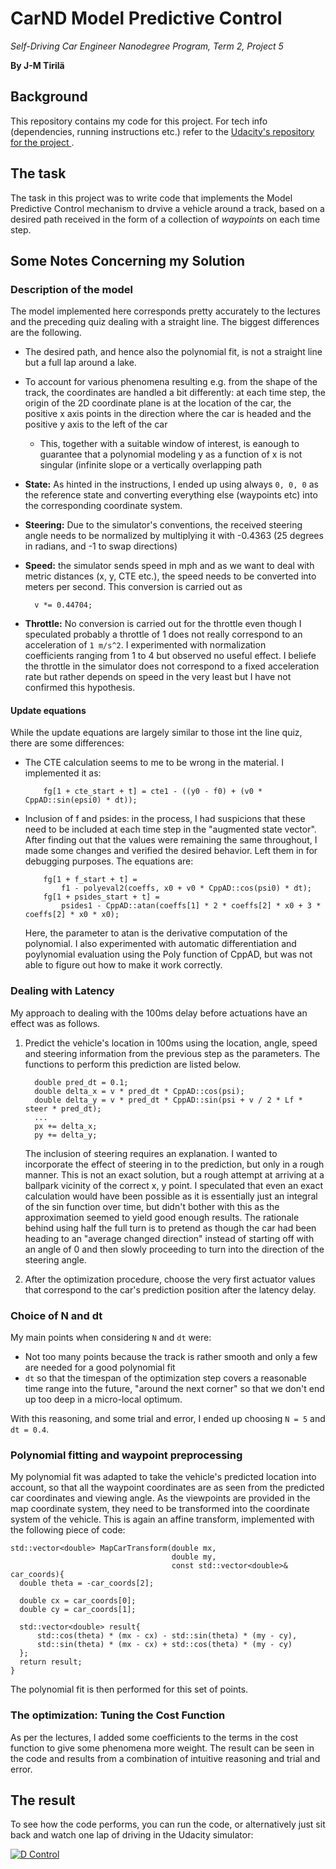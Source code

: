 # CarND Model Predictive Control
*Self-Driving Car Engineer Nanodegree Program, Term 2, Project 5*

**By J-M Tirilä**

## Background

This repository contains my code for this project. For tech info (dependencies, running instructions etc.) refer 
to the [Udacity's repository for the project ](https://github.com/udacity/CarND-MPC-Project). 

## The task

The task in this project was to write code that implements the Model Predictive Control mechanism to 
drvive a vehicle around a track, based on a desired path received in the form of a collection of *waypoints* on each 
time step. 

## Some Notes Concerning my Solution

### Description of the model

The model implemented here corresponds pretty accurately to the lectures and the preceding quiz dealing with a 
straight line. The biggest differences are the following. 

* The desired path, and hence also the polynomial fit, is not a straight line but a full lap around a lake. 
* To account for various phenomena resulting e.g. from the shape of the track, the coordinates are handled a bit 
  differently: at each time step, the origin of the 2D coordinate plane is at the location of the car, 
  the positive x axis points in the direction where the car is headed and the positive y axis to the left of the car 
  * This, together with a suitable window of interest, is eanough to guarantee that a polynomial modeling y as a 
    function of x is not singular (infinite slope or a vertically overlapping path 

* **State:** As hinted in the instructions, I ended up using always `0, 0, 0` as the reference state 
  and converting everything else (waypoints etc) into the corresponding coordinate system. 
* **Steering:** Due to the simulator's conventions, the received steering angle needs to be normalized 
  by multiplying it with -0.4363 (25 degrees in radians, and -1 to swap directions)
* **Speed:** the simulator sends speed in mph and as we want to deal with metric distances (x, y, CTE etc.), the speed 
  needs to be converted into meters per second. This conversion is carried out as
    ```
      v *= 0.44704;
    ```
* **Throttle:** No conversion is carried out for the throttle even though I speculated probably 
  a throttle of 1 does not really correspond to an acceleration of `1 m/s^2`. I experimented with normalization  
  coefficients ranging from 1 to 4 but observed no useful effect. I beliefe the throttle in the simulator 
  does not correspond to a fixed acceleration rate but rather depends on speed in the very least but 
  I have not confirmed this hypothesis. 

#### Update equations

While the update equations are largely similar to those int the line quiz, there are some differences: 
* The CTE calculation seems to me to be wrong in the material. I implemented it as: 
  ```
      fg[1 + cte_start + t] = cte1 - ((y0 - f0) + (v0 * CppAD::sin(epsi0) * dt));
  ``` 
* Inclusion of f and psides: in the process, I had suspicions that these need to be 
  included at each time step in the "augmented state vector". After finding out 
  that the values were remaining the same throughout, I made some changes and verified 
  the desired behavior. Left them in for debugging purposes. The equations are: 
  ```
      fg[1 + f_start + t] =
          f1 - polyeval2(coeffs, x0 + v0 * CppAD::cos(psi0) * dt);
      fg[1 + psides_start + t] =
          psides1 - CppAD::atan(coeffs[1] * 2 * coeffs[2] * x0 + 3 * coeffs[2] * x0 * x0);
  ```
  Here, the parameter to atan is the derivative computation of the polynomial. I also experimented
  with automatic differentiation and poylynomial evaluation using the Poly function of CppAD, but was not able to figure out how to make it 
  work correctly. 


### Dealing with Latency

My approach to dealing with the 100ms delay before actuations have an effect was as follows. 
  1. Predict the vehicle's location in 100ms using the location, angle, speed and steering information 
     from the previous step as the parameters. The functions to perform this prediction are listed below.  
     
        ```
          double pred_dt = 0.1;
          double delta_x = v * pred_dt * CppAD::cos(psi);
          double delta_y = v * pred_dt * CppAD::sin(psi + v / 2 * Lf * steer * pred_dt);
          ...
          px += delta_x;
          py += delta_y;
        ```
 
     The inclusion of steering requires an explanation. I wanted to incorporate the effect of steering in to the 
     prediction, but only in a rough manner. This is not an exact solution, but a rough attempt at arriving at a 
     ballpark vicinity of the correct x, y point. I speculated that even an exact calculation would have been possible as it 
     is essentially just an integral of the sin function over time, but didn't bother with this as the 
     approximation seemed to yield good enough results. The rationale behind using half the full turn is to pretend as though 
     the car had been heading to an "average changed direction" instead of starting off with an angle of 0 and then 
     slowly proceeding to turn into the direction of the steering angle. 
  2. After the optimization procedure, choose the very first actuator values that correspond to the car's prediction 
     position after the latency delay.

### Choice of N and dt

My main points when considering `N` and `dt` were: 
* Not too many points because the track is rather smooth and only a few are needed for a good polynomial fit
* `dt` so that the timespan of the optimization step covers a reasonable time range into the future, 
  "around the next corner" so that we don't end up too deep in a micro-local optimum. 
  
With this reasoning, and some trial and error, I ended up choosing `N = 5` and `dt = 0.4`.

### Polynomial fitting and waypoint preprocessing 

My polynomial fit was adapted to take the vehicle's predicted location into account, so that all the 
waypoint coordinates are as seen from the predicted car coordinates and viewing angle. As the viewpoints are provided 
in the map coordinate system, they need to be transformed into the coordinate system of the vehicle. This 
is again an affine transform, implemented with the following piece of code: 
```
std::vector<double> MapCarTransform(double mx,
                                    double my,
                                    const std::vector<double>& car_coords){
  double theta = -car_coords[2];

  double cx = car_coords[0];
  double cy = car_coords[1];

  std::vector<double> result{
      std::cos(theta) * (mx - cx) - std::sin(theta) * (my - cy),
      std::sin(theta) * (mx - cx) + std::cos(theta) * (my - cy)
  };
  return result;
}
```
The polynomial fit is then performed for this set of points.


### The optimization: Tuning the Cost Function

As per the lectures, I added some coefficients to the terms in the cost function to give some 
phenomena more weight. The result can be seen in the code and results from a combination of intuitive 
reasoning and trial and error. 

## The result

To see how the code performs, you can run the code, or alternatively just sit back and watch one lap of driving in the Udacity simulator: 

[![D Control](https://img.youtube.com/vi/yuPbixOfkO4/0.jpg)](https://www.youtube.com/watch?v=yuPbixOfkO4)

